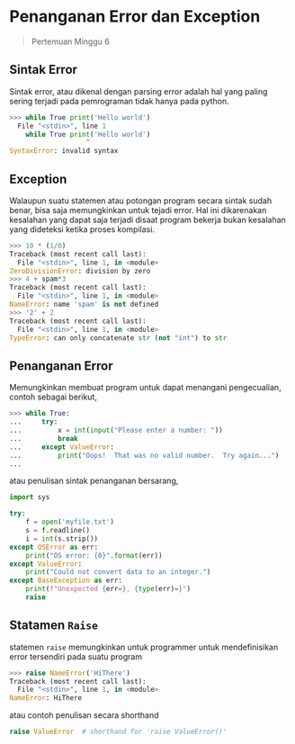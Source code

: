 # Penanganan Error dan Exception
> Pertemuan Minggu 6

## Sintak Error

Sintak error, atau dikenal dengan parsing error adalah hal yang paling sering terjadi pada pemrograman tidak hanya pada python. 

```python
>>> while True print('Hello world')
  File "<stdin>", line 1
    while True print('Hello world')
                   ^
SyntaxError: invalid syntax
```

## Exception

Walaupun suatu statemen atau potongan program secara sintak sudah benar, bisa saja memungkinkan untuk tejadi error. Hal ini dikarenakan kesalahan yang dapat saja terjadi disaat program bekerja bukan kesalahan yang dideteksi ketika proses kompilasi.

```python
>>> 10 * (1/0)
Traceback (most recent call last):
  File "<stdin>", line 1, in <module>
ZeroDivisionError: division by zero
>>> 4 + spam*3
Traceback (most recent call last):
  File "<stdin>", line 1, in <module>
NameError: name 'spam' is not defined
>>> '2' + 2
Traceback (most recent call last):
  File "<stdin>", line 1, in <module>
TypeError: can only concatenate str (not "int") to str 
```

## Penanganan Error

Memungkinkan membuat program untuk dapat menangani pengecualian, contoh sebagai berikut,

```python
>>> while True:
...     try:
...         x = int(input("Please enter a number: "))
...         break
...     except ValueError:
...         print("Oops!  That was no valid number.  Try again...")
...
```

atau penulisan sintak penanganan bersarang,

```python
import sys

try:
    f = open('myfile.txt')
    s = f.readline()
    i = int(s.strip())
except OSError as err:
    print("OS error: {0}".format(err))
except ValueError:
    print("Could not convert data to an integer.")
except BaseException as err:
    print(f"Unexpected {err=}, {type(err)=}")
    raise
```

## Statamen `Raise`

statemen `raise` memungkinkan untuk programmer untuk mendefinisikan error tersendiri pada suatu program

```python
>>> raise NameError('HiThere')
Traceback (most recent call last):
  File "<stdin>", line 1, in <module>
NameError: HiThere
```

atau contoh penulisan secara shorthand

```python
raise ValueError  # shorthand for 'raise ValueError()'
```

